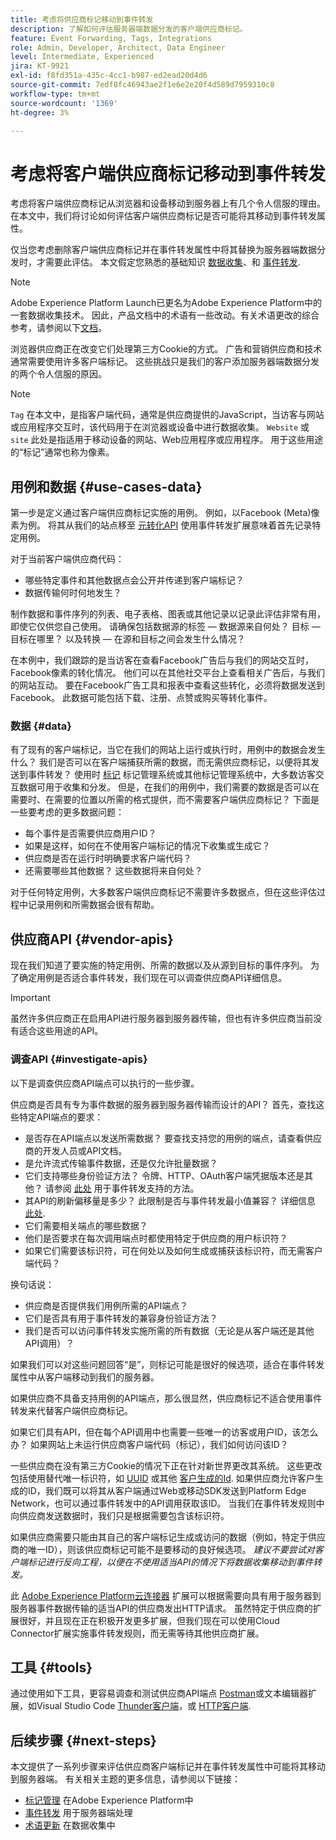 ```yaml
---
title: 考虑将供应商标记移动到事件转发
description: 了解如何评估服务器端数据分发的客户端供应商标记。
feature: Event Forwarding, Tags, Integrations
role: Admin, Developer, Architect, Data Engineer
level: Intermediate, Experienced
jira: KT-9921
exl-id: f8fd351a-435c-4cc1-b987-ed2ead20d4d6
source-git-commit: 7edf8fc46943ae2f1e6e2e20f4d589d7959310c8
workflow-type: tm+mt
source-wordcount: '1369'
ht-degree: 3%

---
```


# 考虑将客户端供应商标记移动到事件转发

考虑将客户端供应商标记从浏览器和设备移动到服务器上有几个令人信服的理由。 在本文中，我们将讨论如何评估客户端供应商标记是否可能将其移动到事件转发属性。

仅当您考虑删除客户端供应商标记并在事件转发属性中将其替换为服务器端数据分发时，才需要此评估。 本文假定您熟悉的基础知识 [数据收集](https://experienceleague.adobe.com/docs/data-collection.html)、和 [事件转发](https://experienceleague.adobe.com/docs/experience-platform/tags/event-forwarding/overview.html).

>[!NOTE]
>
>Adobe Experience Platform Launch已更名为Adobe Experience Platform中的一套数据收集技术。 因此，产品文档中的术语有一些改动。有关术语更改的综合参考，请参阅以下[文档](https://experienceleague.adobe.com/docs/experience-platform/tags/term-updates.html)。

浏览器供应商正在改变它们处理第三方Cookie的方式。 广告和营销供应商和技术通常需要使用许多客户端标记。 这些挑战只是我们的客户添加服务器端数据分发的两个令人信服的原因。

>[!NOTE]
>
>`Tag` 在本文中，是指客户端代码，通常是供应商提供的JavaScript，当访客与网站或应用程序交互时，该代码用于在浏览器或设备中进行数据收集。 `Website` 或 `site` 此处是指适用于移动设备的网站、Web应用程序或应用程序。 用于这些用途的“标记”通常也称为像素。

## 用例和数据 {#use-cases-data}

第一步是定义通过客户端供应商标记实施的用例。 例如，以Facebook (Meta)像素为例。 将其从我们的站点移至 [元转化API](https://exchange.adobe.com/apps/ec/109168/meta-conversions-api) 使用事件转发扩展意味着首先记录特定用例。

对于当前客户端供应商代码：

- 哪些特定事件和其他数据点会公开并传递到客户端标记？
- 数据传输何时何地发生？

制作数据和事件序列的列表、电子表格、图表或其他记录以记录此评估非常有用，即使它仅供您自己使用。 请确保包括数据源的标签 — 数据源来自何处？ 目标 — 目标在哪里？ 以及转换 — 在源和目标之间会发生什么情况？

在本例中，我们跟踪的是当访客在查看Facebook广告后与我们的网站交互时，Facebook像素的转化情况。 他们可以在其他社交平台上查看相关广告后，与我们的网站互动。 要在Facebook广告工具和报表中查看这些转化，必须将数据发送到Facebook。 此数据可能包括下载、注册、点赞或购买等转化事件。

### 数据 {#data}

有了现有的客户端标记，当它在我们的网站上运行或执行时，用例中的数据会发生什么？ 我们是否可以在客户端捕获所需的数据，而无需供应商标记，以便将其发送到事件转发？ 使用时 [标记](https://experienceleague.adobe.com/docs/experience-platform/tags/home.html) 标记管理系统或其他标记管理系统中，大多数访客交互数据可用于收集和分发。 但是，在我们的用例中，我们需要的数据是否可以在需要时、在需要的位置以所需的格式提供，而不需要客户端供应商标记？ 下面是一些要考虑的更多数据问题：

- 每个事件是否需要供应商用户ID？
- 如果是这样，如何在不使用客户端标记的情况下收集或生成它？
- 供应商是否在运行时明确要求客户端代码？
- 还需要哪些其他数据？ 这些数据将来自何处？

对于任何特定用例，大多数客户端供应商标记不需要许多数据点，但在这些评估过程中记录用例和所需数据会很有帮助。

## 供应商API {#vendor-apis}

现在我们知道了要实施的特定用例、所需的数据以及从源到目标的事件序列。 为了确定用例是否适合事件转发，我们现在可以调查供应商API详细信息。

>[!IMPORTANT]
>
>虽然许多供应商正在启用API进行服务器到服务器传输，但也有许多供应商当前没有适合这些用途的API。

### 调查API {#investigate-apis}

以下是调查供应商API端点可以执行的一些步骤。

供应商是否具有专为事件数据的服务器到服务器传输而设计的API？ 首先，查找这些特定API端点的要求：

- 是否存在API端点以发送所需数据？ 要查找支持您的用例的端点，请查看供应商的开发人员或API文档。
- 是允许流式传输事件数据，还是仅允许批量数据？
- 它们支持哪些身份验证方法？ 令牌、HTTP、OAuth客户端凭据版本还是其他？ 请参阅 [此处](https://experienceleague.adobe.com/docs/experience-platform/tags/event-forwarding/secrets.html) 用于事件转发支持的方法。
- 其API的刷新偏移量是多少？ 此限制是否与事件转发最小值兼容？ 详细信息 [此处](https://experienceleague.adobe.com/docs/experience-platform/tags/event-forwarding/secrets.html#:~:text=you%20can%20configure%20the%20Refresh%20Offset%20value%20for%20the%20secret).
- 它们需要相关端点的哪些数据？
- 他们是否要求在每次调用端点时都使用特定于供应商的用户标识符？
- 如果它们需要该标识符，可在何处以及如何生成或捕获该标识符，而无需客户端代码？

换句话说：

- 供应商是否提供我们用例所需的API端点？
- 它们是否具有用于事件转发的兼容身份验证方法？
- 我们是否可以访问事件转发实施所需的所有数据（无论是从客户端还是其他API调用）？

如果我们可以对这些问题回答“是”，则标记可能是很好的候选项，适合在事件转发属性中从客户端移动到我们的服务器。

如果供应商不具备支持用例的API端点，那么很显然，供应商标记不适合使用事件转发来代替客户端供应商标记。

如果它们具有API，但在每个API调用中也需要一些唯一的访客或用户ID，该怎么办？ 如果网站上未运行供应商客户端代码（标记），我们如何访问该ID？

一些供应商在没有第三方Cookie的情况下正在针对新世界更改其系统。 这些更改包括使用替代唯一标识符，如 [UUID](https://developer.mozilla.org/en-US/docs/Glossary/UUID) 或其他 [客户生成的Id](https://experienceleague.adobe.com/docs/experience-platform/edge/identity/first-party-device-ids.html). 如果供应商允许客户生成的ID，我们既可以将其从客户端通过Web或移动SDK发送到Platform Edge Network，也可以通过事件转发中的API调用获取该ID。 当我们在事件转发规则中向供应商发送数据时，我们只是根据需要包含该标识符。

如果供应商需要只能由其自己的客户端标记生成或访问的数据（例如，特定于供应商的唯一ID），则该供应商标记可能不是要移动的良好候选项。 _建议不要尝试对客户端标记进行反向工程，以便在不使用适当API的情况下将数据收集移动到事件转发。_

此 [Adobe Experience Platform云连接器](https://experienceleague.adobe.com/docs/experience-platform/tags/extensions/adobe/cloud-connector/overview.html) 扩展可以根据需要向具有用于服务器到服务器事件数据传输的适当API的供应商发出HTTP请求。 虽然特定于供应商的扩展很好，并且现在正在积极开发更多扩展，但我们现在可以使用Cloud Connector扩展实施事件转发规则，而无需等待其他供应商扩展。

## 工具 {#tools}

通过使用如下工具，更容易调查和测试供应商API端点 [Postman](https://www.postman.com/)或文本编辑器扩展，如Visual Studio Code [Thunder客户端](https://marketplace.visualstudio.com/items?itemName=rangav.vscode-thunder-client)，或 [HTTP客户端](https://marketplace.visualstudio.com/items?itemName=mkloubert.vscode-http-client).

## 后续步骤 {#next-steps}

本文提供了一系列步骤来评估供应商客户端标记并在事件转发属性中可能将其移动到服务器端。 有关相关主题的更多信息，请参阅以下链接：

- [标记管理](https://experienceleague.adobe.com/docs/experience-platform/tags/home.html) 在Adobe Experience Platform中
- [事件转发](https://experienceleague.adobe.com/docs/experience-platform/tags/event-forwarding/overview.html) 用于服务器端处理
- [术语更新](https://experienceleague.adobe.com/docs/experience-platform/tags/term-updates.html) 在数据收集中
